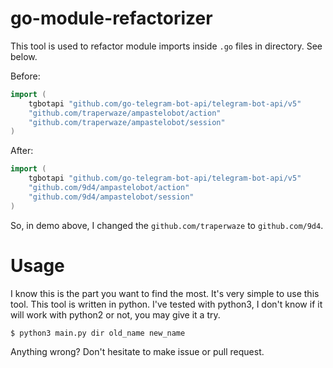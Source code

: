 # go-module-refactorizer

This tool is used to refactor module imports inside `.go` files in directory. See below.

Before:
```go
import (
	tgbotapi "github.com/go-telegram-bot-api/telegram-bot-api/v5"
	"github.com/traperwaze/ampastelobot/action"
	"github.com/traperwaze/ampastelobot/session"
)
```

After:
```go
import (
	tgbotapi "github.com/go-telegram-bot-api/telegram-bot-api/v5"
	"github.com/9d4/ampastelobot/action"
	"github.com/9d4/ampastelobot/session"
)
```

So, in demo above, I changed the `github.com/traperwaze` to `github.com/9d4`.

# Usage
I know this is the part you want to find the most. It's very simple to use this tool.
This tool is written in python. I've tested with python3, I don't know if it will work 
with python2 or not, you may give it a try.

```shell
$ python3 main.py dir old_name new_name
```

Anything wrong? Don't hesitate to make issue or pull request.
